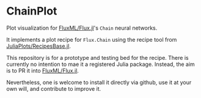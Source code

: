 # ChainPlot

Plot visualization for [FluxML/Flux.jl](https://github.com/FluxML/Flux.jl)'s `Chain` neural networks.

It implements a plot recipe for `Flux.Chain` using the recipe tool from [JuliaPlots/RecipesBase.jl](https://github.com/JuliaPlots/RecipesBase.jl).

This repository is for a prototype and testing bed for the recipe. There is currently no intention to mae it a registered Julia package. Instead, the aim is to PR it into [FluxML/Flux.jl](https://github.com/FluxML/Flux.jl).

Nevertheless, one is welcome to install it directly via github, use it at your own will, and contribute to improve it.
